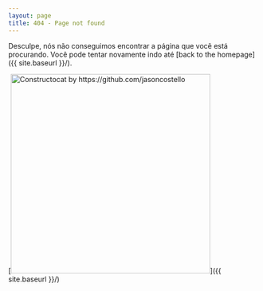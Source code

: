 ```yaml
---
layout: page
title: 404 - Page not found
---
```


Desculpe, nós não conseguimos encontrar a página que você está procurando. Você pode tentar novamente indo até [back to the homepage]({{ site.baseurl }}/).

[<img src="{{ site.baseurl }}/images/404.jpg" alt="Constructocat by https://github.com/jasoncostello" style="width: 400px;"/>]({{ site.baseurl }}/)
